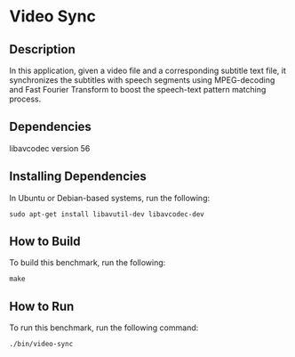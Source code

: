 # Video Sync 

## Description 
In this application, given a video file and a corresponding
subtitle text file, it synchronizes the subtitles with speech segments using
MPEG-decoding and Fast Fourier Transform to boost the speech-text pattern
matching process.


## Dependencies
libavcodec version 56


## Installing Dependencies
In Ubuntu or Debian-based systems, run the following:

```sudo apt-get install libavutil-dev libavcodec-dev``` 


## How to Build
To build this benchmark, run the following:

```make```


## How to Run

To run this benchmark, run the following command:

```./bin/video-sync```

